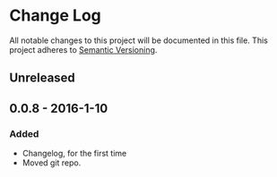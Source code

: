 # Change Log
All notable changes to this project will be documented in this file.
This project adheres to [Semantic Versioning](http://semver.org/).

## Unreleased

## 0.0.8 - 2016-1-10
### Added
 - Changelog, for the first time
 - Moved git repo.